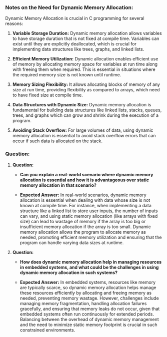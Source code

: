 
### Notes on the Need for Dynamic Memory Allocation:

Dynamic Memory Allocation is crucial in C programming for several reasons:

1. **Variable Storage Duration:**
   Dynamic memory allocation allows variables to have storage duration that is not fixed at compile time. Variables can exist until they are explicitly deallocated, which is crucial for implementing data structures like trees, graphs, and linked lists.

2. **Efficient Memory Utilization:**
   Dynamic allocation enables efficient use of memory by allocating memory space for variables at run time along with freeing them when required. This is essential in situations where the required memory size is not known until runtime.

3. **Memory Sizing Flexibility:**
   It allows allocating blocks of memory of any size at run time, providing flexibility as compared to arrays, which need to have fixed size at compile time.

4. **Data Structures with Dynamic Size:**
   Dynamic memory allocation is fundamental for building data structures like linked lists, stacks, queues, trees, and graphs which can grow and shrink during the execution of a program.

5. **Avoiding Stack Overflow:**
   For large volumes of data, using dynamic memory allocation is essential to avoid stack overflow errors that can occur if such data is allocated on the stack.

###  Question:

1. **Question:**
   - **Can you explain a real-world scenario where dynamic memory allocation is essential and how it is advantageous over static memory allocation in that scenario?**
   
   - **Expected Answer:**
     In real-world scenarios, dynamic memory allocation is essential when dealing with data whose size is not known at compile time. For instance, when implementing a data structure like a linked list to store user inputs, the number of inputs can vary, and using static memory allocation (like arrays with fixed size) can lead to wastage of memory if the array is too big or insufficient memory allocation if the array is too small. Dynamic memory allocation allows the program to allocate memory as needed, promoting efficient memory utilization and ensuring that the program can handle varying data sizes at runtime.

2. **Question:**
   - **How does dynamic memory allocation help in managing resources in embedded systems, and what could be the challenges in using dynamic memory allocation in such systems?**
   
   - **Expected Answer:**
     In embedded systems, resources like memory are typically scarce, so dynamic memory allocation helps manage these resources efficiently by allocating and freeing memory as needed, preventing memory wastage. However, challenges include managing memory fragmentation, handling allocation failures gracefully, and ensuring that memory leaks do not occur, given that embedded systems often run continuously for extended periods. Balancing between the overhead of dynamic memory management and the need to minimize static memory footprint is crucial in such constrained environments.